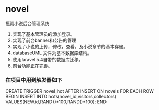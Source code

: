 # novel
揽阅小说后台管理系统
1. 实现了基本管理员的添加登录。
2. 实现了前台banner和公告的管理
3. 实现了小说的上传，修改，查看，及小说章节的基本存储。
4. databaseUML 文件为基本数据库结构。
5. 使用laravel 5.4自带的数据库迁移。
6. 前台功能正在完善。
### 在项目中用到触发器如下
CREATE TRIGGER novel_hot
AFTER INSERT ON novels
FOR EACH ROW 
BEGIN
  INSERT INTO hots(novel_id,visitors,collectors) VALUES(NEW.id,RAND()*100,RAND()*100);
END

